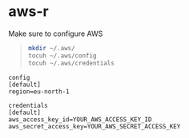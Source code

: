 # aws-r


 Make sure to configure AWS



>   ```sh
> mkdir ~/.aws/
> tocuh ~/.aws/config
> tocuh ~/.aws/credentials
>   ```


```
config
[default]
region=eu-north-1
```

```
credentials
[default]
aws_access_key_id=YOUR_AWS_ACCESS_KEY_ID
aws_secret_access_key=YOUR_AWS_SECRET_ACCESS_KEY
```











